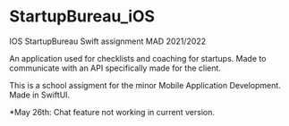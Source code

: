 # StartupBureau_iOS

IOS StartupBureau Swift assignment MAD 2021/2022

An application used for checklists and coaching for startups. Made to communicate with an API specifically made for the client.

This is a school assigment for the minor Mobile Application Development.
Made in SwiftUI.

*May 26th:
Chat feature not working in current version.
